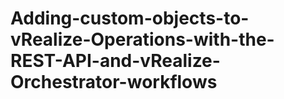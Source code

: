 # Adding-custom-objects-to-vRealize-Operations-with-the-REST-API-and-vRealize-Orchestrator-workflows